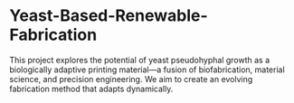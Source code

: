 # Yeast-Based-Renewable-Fabrication
This project explores the potential of yeast pseudohyphal growth as a biologically adaptive printing material—a fusion of biofabrication, material science, and precision engineering. We aim to create an evolving fabrication method that adapts dynamically.
